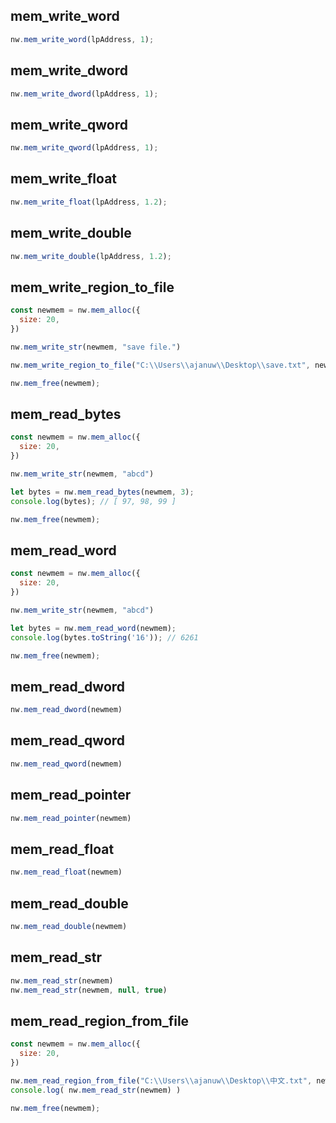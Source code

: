 ## mem_write_word
```js
nw.mem_write_word(lpAddress, 1);
```

## mem_write_dword
```js
nw.mem_write_dword(lpAddress, 1);
```

## mem_write_qword
```js
nw.mem_write_qword(lpAddress, 1);
```

## mem_write_float
```js
nw.mem_write_float(lpAddress, 1.2);
```

## mem_write_double
```js
nw.mem_write_double(lpAddress, 1.2);
```

## mem_write_region_to_file
```js
const newmem = nw.mem_alloc({
  size: 20,
})

nw.mem_write_str(newmem, "save file.")

nw.mem_write_region_to_file("C:\\Users\\ajanuw\\Desktop\\save.txt", newmem, 20);

nw.mem_free(newmem);
```

## mem_read_bytes
```js
const newmem = nw.mem_alloc({
  size: 20,
})

nw.mem_write_str(newmem, "abcd")

let bytes = nw.mem_read_bytes(newmem, 3);
console.log(bytes); // [ 97, 98, 99 ]

nw.mem_free(newmem);
```

## mem_read_word
```js
const newmem = nw.mem_alloc({
  size: 20,
})

nw.mem_write_str(newmem, "abcd")

let bytes = nw.mem_read_word(newmem);
console.log(bytes.toString('16')); // 6261

nw.mem_free(newmem);
```

## mem_read_dword
```js
nw.mem_read_dword(newmem)
```

## mem_read_qword
```js
nw.mem_read_qword(newmem)
```

## mem_read_pointer
```js
nw.mem_read_pointer(newmem)
```

## mem_read_float
```js
nw.mem_read_float(newmem)
```

## mem_read_double
```js
nw.mem_read_double(newmem)
```

## mem_read_str
```js
nw.mem_read_str(newmem)
nw.mem_read_str(newmem, null, true)
```

## mem_read_region_from_file
```js
const newmem = nw.mem_alloc({
  size: 20,
})

nw.mem_read_region_from_file("C:\\Users\\ajanuw\\Desktop\\中文.txt", newmem);
console.log( nw.mem_read_str(newmem) )

nw.mem_free(newmem);
```